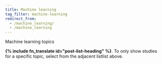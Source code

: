 ```yaml
---
title: Machine learning
tag_filter: machine-learning
redirect_from:
  - /machine_learning/
  - /machine_learning
---
```


Machine learning topics

<strong>{% include fn_translate id="post-list-heading" %}</strong>. To only show studies for a specific topic, select from the <span class="selector-position-help-md">adjacent list</span><span class="selector-position-help-xs">list above</span>.

